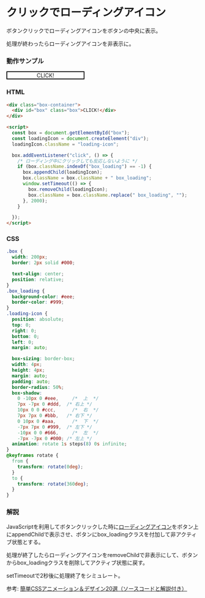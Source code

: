 # クリックでローディングアイコン

ボタンクリックでローディングアイコンをボタンの中央に表示。

処理が終わったらローディングアイコンを非表示に。

### 動作サンプル

<style>
  .box {
    width: 200px;
    border: 2px solid #000;

    text-align: center;
    position: relative;
  }
  .box_loading {
    background-color: #eee;
    border-color: #999;
  }
  .loading-icon {
    position: absolute;
    top: 0;
    right: 0;
    bottom: 0;
    left: 0;
    margin: auto;

    box-sizing: border-box;
    width: 4px;
    height: 4px;
    margin: auto;
    padding: auto;
    border-radius: 50%;
    box-shadow:
      0 -10px 0 #eee,     /*  上  */
      7px -7px 0 #ddd,  /* 右上 */
      10px 0 0 #ccc,      /*  右  */
      7px 7px 0 #bbb,   /* 右下 */
      0 10px 0 #aaa,      /*  下  */
      -7px 7px 0 #999,  /* 左下 */
      -10px 0 0 #666,     /*  左  */
      -7px -7px 0 #000; /* 左上 */
    animation: rotate 1s steps(8) 0s infinite; 
  }
  @keyframes rotate {
    from {
      transform: rotate(0deg);
    }
    to {
      transform: rotate(360deg);
    }
  }
</style>

<div class="box-container">
  <div id="box" class="box">CLICK!</div>
</div>

<script>
  const box = document.getElementById("box");
  const loadingIcon = document.createElement("div");
  loadingIcon.className = "loading-icon";

  box.addEventListener("click", () => {
    /* ローディング中にクリックしても反応しないように */
    if (box.className.indexOf("box_loading") == -1) {
      box.appendChild(loadingIcon);
      box.className = box.className + " box_loading";
      window.setTimeout(() => {
        box.removeChild(loadingIcon);
        box.className = box.className.replace(" box_loading", "");
      }, 2000);
    }

  });
</script>

### HTML
```html
<div class="box-container">
  <div id="box" class="box">CLICK!</div>
</div>

<script>
  const box = document.getElementById("box");
  const loadingIcon = document.createElement("div");
  loadingIcon.className = "loading-icon";

  box.addEventListener("click", () => {
    /* ローディング中にクリックしても反応しないように */
    if (box.className.indexOf("box_loading") == -1) {
      box.appendChild(loadingIcon);
      box.className = box.className + " box_loading";
      window.setTimeout(() => {
        box.removeChild(loadingIcon);
        box.className = box.className.replace(" box_loading", "");
      }, 2000);
    }

  });
</script>
```

### CSS
```css
.box {
  width: 200px;
  border: 2px solid #000;

  text-align: center;
  position: relative;
}
.box_loading {
  background-color: #eee;
  border-color: #999;
}
.loading-icon {
  position: absolute;
  top: 0;
  right: 0;
  bottom: 0;
  left: 0;
  margin: auto;

  box-sizing: border-box;
  width: 4px;
  height: 4px;
  margin: auto;
  padding: auto;
  border-radius: 50%;
  box-shadow:
    0 -10px 0 #eee,     /*  上  */
    7px -7px 0 #ddd,  /* 右上 */
    10px 0 0 #ccc,      /*  右  */
    7px 7px 0 #bbb,   /* 右下 */
    0 10px 0 #aaa,      /*  下  */
    -7px 7px 0 #999,  /* 左下 */
    -10px 0 0 #666,     /*  左  */
    -7px -7px 0 #000; /* 左上 */
  animation: rotate 1s steps(8) 0s infinite; 
}
@keyframes rotate {
  from {
    transform: rotate(0deg);
  }
  to {
    transform: rotate(360deg);
  }
}
```

### 解説
JavaScriptを利用してボタンクリックした時に[ローディングアイコン](loading-icon.md)をボタン上にappendChildで表示させ、ボタンにbox_loadingクラスを付加して非アクティブ状態とする。

処理が終了したらローディングアイコンをremoveChildで非表示にして、ボタンからbox_loadingクラスを削除してアクティブ状態に戻す。

setTimeoutで2秒後に処理終了をシミュレート。


参考: [簡単CSSアニメーション＆デザイン20選（ソースコードと解説付き）](https://baigie.me/officialblog/2021/02/25/css-tips-1/)
